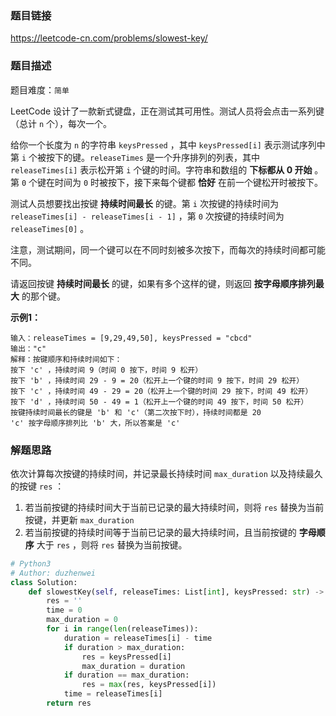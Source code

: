### 题目链接
https://leetcode-cn.com/problems/slowest-key/

### 题目描述
题目难度：```简单```

LeetCode 设计了一款新式键盘，正在测试其可用性。测试人员将会点击一系列键（总计 ```n``` 个），每次一个。

给你一个长度为 ```n``` 的字符串 ```keysPressed``` ，其中 ```keysPressed[i]``` 表示测试序列中第 ```i``` 个被按下的键。```releaseTimes``` 是一个升序排列的列表，其中 ```releaseTimes[i]``` 表示松开第 ```i``` 个键的时间。字符串和数组的 **下标都从 0 开始** 。第 ```0``` 个键在时间为 ```0``` 时被按下，接下来每个键都 **恰好** 在前一个键松开时被按下。

测试人员想要找出按键 **持续时间最长** 的键。第 ```i``` 次按键的持续时间为 ```releaseTimes[i] - releaseTimes[i - 1]``` ，第 ```0``` 次按键的持续时间为 ```releaseTimes[0]``` 。

注意，测试期间，同一个键可以在不同时刻被多次按下，而每次的持续时间都可能不同。

请返回按键 **持续时间最长** 的键，如果有多个这样的键，则返回 **按字母顺序排列最大** 的那个键。

**示例1：**
```
输入：releaseTimes = [9,29,49,50], keysPressed = "cbcd"
输出："c"
解释：按键顺序和持续时间如下：
按下 'c' ，持续时间 9（时间 0 按下，时间 9 松开）
按下 'b' ，持续时间 29 - 9 = 20（松开上一个键的时间 9 按下，时间 29 松开）
按下 'c' ，持续时间 49 - 29 = 20（松开上一个键的时间 29 按下，时间 49 松开）
按下 'd' ，持续时间 50 - 49 = 1（松开上一个键的时间 49 按下，时间 50 松开）
按键持续时间最长的键是 'b' 和 'c'（第二次按下时），持续时间都是 20
'c' 按字母顺序排列比 'b' 大，所以答案是 'c'
```

### 解题思路
依次计算每次按键的持续时间，并记录最长持续时间 ```max_duration``` 以及持续最久的按键 ```res``` ：

1. 若当前按键的持续时间大于当前已记录的最大持续时间，则将 ```res``` 替换为当前按键，并更新 ```max_duration```
2. 若当前按键的持续时间等于当前已记录的最大持续时间，且当前按键的 **字母顺序** 大于 ```res``` ，则将 ```res``` 替换为当前按键。

```python
# Python3
# Author: duzhenwei
class Solution:
    def slowestKey(self, releaseTimes: List[int], keysPressed: str) -> str:
        res = ''
        time = 0
        max_duration = 0
        for i in range(len(releaseTimes)):
            duration = releaseTimes[i] - time
            if duration > max_duration:
                res = keysPressed[i]
                max_duration = duration
            if duration == max_duration:
                res = max(res, keysPressed[i])
            time = releaseTimes[i]
        return res
```